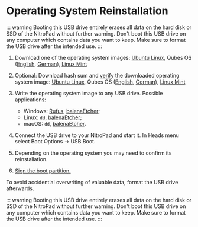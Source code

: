 # Operating System Reinstallation

::: warning
Booting this USB drive entirely erases all data on the hard disk or SSD of the NitroPad without further warning. Don't boot this USB drive on any computer which contains data you want to keep. Make sure to format the USB drive after the intended use.
:::

1. Download one of the operating system images: [Ubuntu Linux](https://www.nitrokey.com/files/ubuntu/latest.iso), Qubes OS ([English](https://www.nitrokey.com/files/qubes/latest-en.iso), [German](https://www.nitrokey.com/files/qubes/latest-de.iso)), [Linux Mint](https://www.nitrokey.com/files/linuxmint/latest.iso)

2. Optional: Download hash sum and [verify](https://proprivacy.com/guides/how-why-and-when-you-should-hash-check#how-to-hash-check) the downloaded operating system image: [Ubuntu Linux](https://www.nitrokey.com/files/ubuntu/latest.iso.sha256sum), Qubes OS ([English](https://www.nitrokey.com/files/qubes/latest-en.iso.sha256sum), [German](https://www.nitrokey.com/files/qubes/latest-de.iso.sha256sum)), [Linux Mint](https://www.nitrokey.com/files/linuxmint/latest.iso.sha256sum)

3. Write the operating system image to any USB drive. Possible applications:
    - Windows: [Rufus](https://rufus.ie/), [balenaEtcher](https://www.balena.io/etcher/);
    - Linux: `dd`, [balenaEtcher](https://www.balena.io/etcher/);
    - macOS: `dd`, [balenaEtcher](https://www.balena.io/etcher/).

4. Connect the USB drive to your NitroPad and start it. In Heads menu select Boot Options -> USB Boot.

5. Depending on the operating system you may need to confirm its reinstallation.

6. [Sign the boot partition.](https://www.nitrokey.com/documentation/nitropad-system-update)

To avoid accidential overwriting of valuable data, format the USB drive afterwards.

::: warning
Booting this USB drive entirely erases all data on the hard disk or SSD of the NitroPad without further warning. Don't boot this USB drive on any computer which contains data you want to keep. Make sure to format the USB drive after the intended use.
:::

